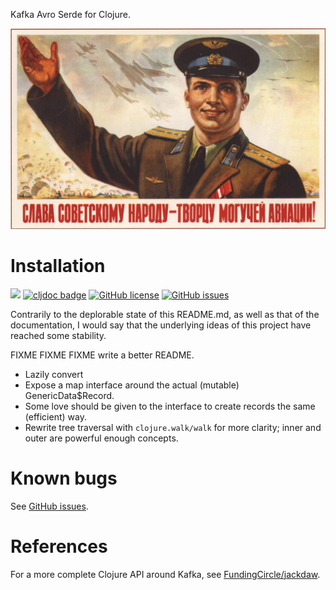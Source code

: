 Kafka Avro Serde for Clojure.

![слава советскому народу](dev-resources/слава-советскому-народу.jpg)

# Installation

[![](https://img.shields.io/clojars/v/piotr-yuxuan/slava.svg)](https://clojars.org/piotr-yuxuan/slava)
[![cljdoc badge](https://cljdoc.org/badge/piotr-yuxuan/slava)](https://cljdoc.org/d/piotr-yuxuan/slava/CURRENT)
[![GitHub license](https://img.shields.io/github/license/piotr-yuxuan/slava)](https://github.com/piotr-yuxuan/slava/blob/main/LICENSE)
[![GitHub issues](https://img.shields.io/github/issues/piotr-yuxuan/slava)](https://github.com/piotr-yuxuan/slava/issues)

Contrarily to the deplorable state of this README.md, as well as that
of the documentation, I would say that the underlying ideas of this
project have reached some stability.

FIXME FIXME FIXME write a better README.

- Lazily convert
- Expose a map interface around the actual (mutable)
  GenericData$Record.
- Some love should be given to the interface to create records the
  same (efficient) way.
- Rewrite tree traversal with `clojure.walk/walk` for more clarity;
  inner and outer are powerful enough concepts.

# Known bugs

See [GitHub issues](https://github.com/piotr-yuxuan/slava/issues).

# References

For a more complete Clojure API around Kafka, see
[FundingCircle/jackdaw](https://github.com/FundingCircle/jackdaw).
